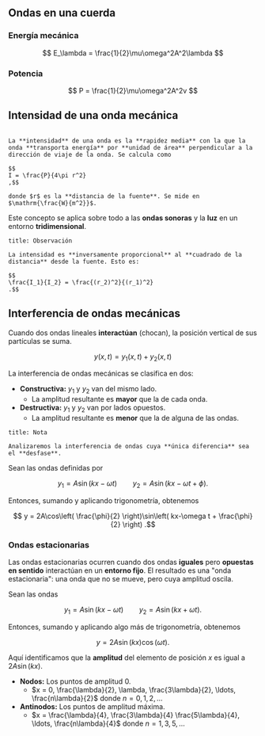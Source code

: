 ## Ondas en una cuerda

### Energía mecánica

$$
E_\lambda = \frac{1}{2}\mu\omega^2A^2\lambda
$$

### Potencia

$$
P = \frac{1}{2}\mu\omega^2A^2v
$$

## Intensidad de una onda mecánica

```ad-definition

La **intensidad** de una onda es la **rapidez media** con la que la onda **transporta energía** por **unidad de área** perpendicular a la dirección de viaje de la onda. Se calcula como

$$
I = \frac{P}{4\pi r^2}
,$$

donde $r$ es la **distancia de la fuente**. Se mide en $\mathrm{\frac{W}{m^2}}$.

```

Este concepto se aplica sobre todo a las **ondas sonoras** y la **luz** en un entorno **tridimensional**.

```ad-note
title: Observación

La intensidad es **inversamente proporcional** al **cuadrado de la distancia** desde la fuente. Esto es:

$$
\frac{I_1}{I_2} = \frac{(r_2)^2}{(r_1)^2}
.$$

```

## Interferencia de ondas mecánicas

Cuando dos ondas lineales **interactúan** (chocan), la posición vertical de sus partículas se suma.

$$
y(x,t) = y_1(x,t) + y_2(x,t)
$$

La interferencia de ondas mecánicas se clasifica en dos:

- **Constructiva:** $y_1$ y $y_2$ van del mismo lado.
	- La amplitud resultante es **mayor** que la de cada onda.
- **Destructiva:** $y_1$ y $y_2$ van por lados opuestos.
	- La amplitud resultante es **menor** que la de alguna de las ondas.

```ad-note
title: Nota

Analizaremos la interferencia de ondas cuya **única diferencia** sea el **desfase**.

```


Sean las ondas definidas por

$$
y_1 = A\sin(kx - \omega t) \qquad y_2 = A\sin(kx - \omega t + \phi)
.$$

Entonces, sumando y aplicando trigonometría, obtenemos

$$
y = 2A\cos\left( \frac{\phi}{2} \right)\sin\left( kx-\omega t + \frac{\phi}{2} \right)
.$$

### Ondas estacionarias

Las ondas estacionarias ocurren cuando dos ondas **iguales** pero **opuestas en sentido** interactúan en un **entorno fijo**. El resultado es una "onda estacionaria": una onda que no se mueve, pero cuya amplitud oscila.

Sean las ondas

$$
y_1 = A\sin(kx - \omega t) \qquad y_2 = A\sin(kx + \omega t)
.$$

Entonces, sumando y aplicando algo más de trigonometría, obtenemos

$$
y = 2A\sin(kx)\cos(\omega t)
.$$

Aquí identificamos que la **amplitud** del elemento de posición $x$ es igual a $2A\sin(kx)$.

- **Nodos:** Los puntos de amplitud $0$.
	- $x = 0, \frac{\lambda}{2}, \lambda, \frac{3\lambda}{2}, \ldots, \frac{n\lambda}{2}$ donde $n = 0, 1, 2, \ldots$
- **Antinodos:** Los puntos de amplitud máxima.
	- $x = \frac{\lambda}{4}, \frac{3\lambda}{4} \frac{5\lambda}{4}, \ldots, \frac{n\lambda}{4}$ donde $n = 1, 3, 5, \ldots$

